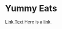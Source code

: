 # Yummy Eats


[Link Text]()
Here is a [link][example].

[example]: amzn-in.juspay.yatrisathi.debug://yatrisathi.in/u?vp=pujaPandal&pandalLat=22.52399002933768&pandalLon=88.34151307303979
